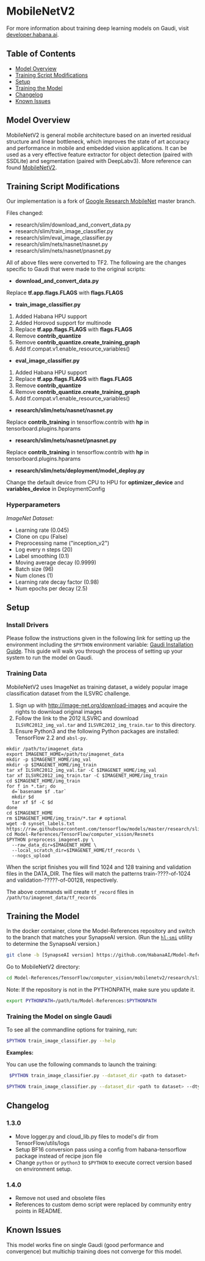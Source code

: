 # MobileNetV2
For more information about training deep learning models on Gaudi, visit [developer.habana.ai](https://developer.habana.ai/resources/).

## Table of Contents
* [Model Overview](#model-overview)
* [Training Script Modifications](#training-script-modifications)
* [Setup](#setup)
* [Training the Model](#training-the-model)
* [Changelog](#changelog)
* [Known Issues](#known-issues)


## Model Overview

MobileNetV2 is general mobile architecture based on an inverted residual structure and linear bottleneck, which improves the state of art accuracy and performance in mobile and embedded vision applications. It can be used as a very effective feature extractor for object detection (paired with SSDLite) and segmentation (paired with DeepLabv3). More reference can found [MobileNetV2](https://arxiv.org/pdf/1801.04381.pdf).


## Training Script Modifications

Our implementation is a fork of [Google Research MobileNet](https://github.com/tensorflow/models/tree/master/research/slim/nets/mobilenet) master branch.

Files changed:

-   research/slim/download\_and\_convert\_data.py
-   research/slim/train\_image\_classifier.py
-   research/slim/eval\_image\_classifier.py
-   research/slim/nets/nasnet/nasnet.py
-   research/slim/nets/nasnet/pnasnet.py

All of above files were converted to TF2.
The following are the changes specific to Gaudi that were made to the original scripts:

-  **download\_and\_convert\_data.py**

Replace **tf.app.flags.FLAGS** with **flags.FLAGS**

-  **train\_image\_classifier.py**

1. Added Habana HPU support
2. Added Horovod support for multinode
3. Replace **tf.app.flags.FLAGS** with **flags.FLAGS**
4. Remove **contrib_quantize**
5. Remove **contrib_quantize.create_training_graph**
6. Add tf.compat.v1.enable_resource_variables()

-  **eval\_image\_classifier.py**

1. Added Habana HPU support
2. Replace **tf.app.flags.FLAGS** with **flags.FLAGS**
3. Remove **contrib_quantize**
4. Remove **contrib_quantize.create_training_graph**
5. Add tf.compat.v1.enable_resource_variables()

-  **research/slim/nets/nasnet/nasnet.py**

Replace **contrib_training** in tensorflow.contrib with **hp** in tensorboard.plugins.hparams

-  **research/slim/nets/nasnet/pnasnet.py**

Replace **contrib_training** in tensorflow.contrib with **hp** in tensorboard.plugins.hparams

-  **research/slim/nets/deployment/model_deploy.py**

Change the default device from CPU to HPU for **optimizer_device** and **variables_device** in DeploymentConfig

### Hyperparameters

*ImageNet Dataset:*

* Learning rate (0.045)
* Clone on cpu (False)
* Preprocessing name ("inception_v2")
* Log every n steps (20)
* Label smoothing (0.1)
* Moving average decay (0.9999)
* Batch size (96)
* Num clones (1)
* Learning rate decay factor (0.98)
* Num epochs per decay (2.5)

## Setup
### Install Drivers

Please follow the instructions given in the following link for setting up the
environment including the `$PYTHON` environment variable: [Gaudi Installation
Guide](https://docs.habana.ai/en/latest/Installation_Guide/GAUDI_Installation_Guide.html).
This guide will walk you through the process of setting up your system to run
the model on Gaudi.

### Training Data

MobileNetV2 uses ImageNet as training dataset, a widely popular image
classification dataset from the ILSVRC challenge.

1. Sign up with http://image-net.org/download-images and acquire the rights to download original images
2. Follow the link to the 2012 ILSVRC
 and download `ILSVRC2012_img_val.tar` and `ILSVRC2012_img_train.tar` to this directory.
3. Ensure Python3 and the following Python packages are installed: TensorFlow 2.2 and `absl-py`.

```
mkdir /path/to/imagenet_data
export IMAGENET_HOME=/path/to/imagenet_data
mkdir -p $IMAGENET_HOME/img_val
mkdir -p $IMAGENET_HOME/img_train
tar xf ILSVRC2012_img_val.tar -C $IMAGENET_HOME/img_val
tar xf ILSVRC2012_img_train.tar -C $IMAGENET_HOME/img_train
cd $IMAGENET_HOME/img_train
for f in *.tar; do
  d=`basename $f .tar`
  mkdir $d
  tar xf $f -C $d
done
cd $IMAGENET_HOME
rm $IMAGENET_HOME/img_train/*.tar # optional
wget -O synset_labels.txt https://raw.githubusercontent.com/tensorflow/models/master/research/slim/datasets/imagenet_2012_validation_synset_labels.txt
cd Model-References/TensorFlow/computer_vision/Resnets
$PYTHON preprocess_imagenet.py \
  --raw_data_dir=$IMAGENET_HOME \
  --local_scratch_dir=$IMAGENET_HOME/tf_records \
  --nogcs_upload
```

When the script finishes you will find 1024 and 128 training and validation files in the DATA_DIR. The files will match the patterns train-????-of-1024 and validation-?????-of-00128, respectively.

The above commands will create `tf_record` files in `/path/to/imagenet_data/tf_records`

## Training the Model

In the docker container, clone the Model-References repository and switch to the branch that
matches your SynapseAI version. (Run the
[`hl-smi`](https://docs.habana.ai/en/latest/Management_and_Monitoring/System_Management_Tools_Guide/System_Management_Tools.html#hl-smi-utility-options)
utility to determine the SynapseAI version.)

```bash
git clone -b [SynapseAI version] https://github.com/HabanaAI/Model-References
```
Go to MobileNetV2 directory:

```bash
cd Model-References/TensorFlow/computer_vision/mobilenetv2/research/slim
```

Note: If the repository is not in the PYTHONPATH, make sure you update it.
```bash
export PYTHONPATH=/path/to/Model-References:$PYTHONPATH
```

### Training the Model on single Gaudi

To see all the commandline options for training, run:

```bash
$PYTHON train_image_classifier.py --help
```

**Examples:**

You can use the following commands to launch the training:

```bash
 $PYTHON train_image_classifier.py --dataset_dir <path to dataset>
```
```bash
$PYTHON train_image_classifier.py --dataset_dir <path to dataset> --dtype bf16
```

## Changelog
### 1.3.0
* Move logger.py and cloud_lib.py files to model's dir from TensorFlow/utils/logs
* Setup BF16 conversion pass using a config from habana-tensorflow package instead of recipe json file
* Change `python` or `python3` to `$PYTHON` to execute correct version based on environment setup.
### 1.4.0
* Remove not used and obsolete files
* References to custom demo script were replaced by community entry points in README.

## Known Issues

This model works fine on single Gaudi (good performance and convergence) but multichip training does not converge for this model.
